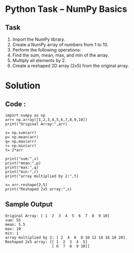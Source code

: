#  Python Task – NumPy Basics
## Task
1. Import the NumPy library.
2. Create a NumPy array of numbers from 1 to 10.
3. Perform the following operations:
4. Find the sum, mean, max, and min of the array.
5. Multiply all elements by 2.
6. Create a reshaped 2D array (2x5) from the original array.
# Solution
## Code : 
```
import numpy as np
arr= np.array([1,2,3,4,5,6,7,8,9,10])
print("Original Array:",arr)

s= np.sum(arr)
p= np.mean(arr)
q= np.max(arr)
r= np.min(arr)
t= 2*arr

print("sum:",s)
print("mean:",p)
print("max:",q)
print("min:",r)
print("array multiplied by 2:",t)

x= arr.reshape(2,5)
print("Reshaped 2x5 array:",x)
```
## Sample Output
```
Original Array: [ 1  2  3  4  5  6  7  8  9 10]
sum: 55
mean: 5.5
max: 10
min: 1
array multiplied by 2: [ 2  4  6  8 10 12 14 16 18 20]
Reshaped 2x5 array: [[ 1  2  3  4  5]
                     [ 6  7  8  9 10]]
```

